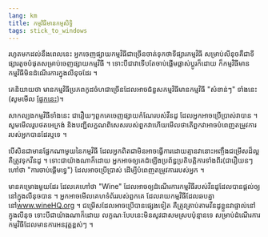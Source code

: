 ```yaml
---
lang: km
title: កម្មវិធី​​មាន​កម្មសិទ្ធិ​
tags: stick_to_windows
---
```


រហូត​មក​ដល់​​​នឹង​ពេល​នេះ​ អ្នក​ចេញ​​ផ្សាយ​កម្មវិធី​​ជា​ច្រើន​ចាត់​ទុក​ថា​ទី​ផ្សារ​​​កម្មវិធី​ ​សម្រាប់​​​លីនុច​ គឺ​ជា​ទី​ផ្សារ​តូច​បំផុត​សម្រាប់​​​ចេញ​​​ផ្សាយ​​កម្មវិធី​ ។ ទោះ​បី​ជា​​វាទើប​តែ​ចាប់ផ្ដើម​ផ្លាស់ប្ដូរ​ក៏​ដោយ ក៏​កម្មវិធី​មាន​កម្មវិធី​មិន​ដំណើរការ​ក្នុង​លីនុច​ដែរ ។

គេ​និយាយ​ថា​  មាន​កម្មវិធីប្រភព​កូដ​ចំហ​ជា​ច្រើន​​ដែល​អាច​ជំនួស​កម្មវិធី​មាន​កម្មវិធី​​ "សំខាន់ៗ​" ​ទាំង​នេះ​ (សូម​មើល <a href="/items/warez">ផ្នែក​នេះ​</a>)។

សាក​ល្បង​កម្មវិធី​ទាំង​នេះ​ ជា​រឿយៗ​​ពួក​គេ​ចេញ​ផ្សាយ​​​កំណែ​របស់​​វីន​ដូ ដែល​អ្នក​អាច​ប្រើ​ប្រាស់​​វា​បាន​ ។  សូម​មើលរូប​ថត​អេក្រង់ និង​បញ្ជី​​​​លក្ខណ​ពិសេស​របស់​ពួកវា​ ហើយ​មើល​ថា​តើ​ពួក​វា​អាច​បំពេញ​តម្រូវ​ការ​របស់​អ្នក​បាន​ដែរ​ឬទេ ។

បើ​សិន​ជា​​មាន​ផ្នែក​ណា​មួយ​នៃ​កម្មវិធី​ ដែល​អ្នក​ពិត​ជា​មិន​អាច​ធ្វើ​ការ​ដោយ​គ្មាន​វានោះ​ អញ្ចឹង​​​ជម្រើស​ដ៏​ល្អ​គឺ​ត្រូវ​​ទុក​​វីន​ដូ ។ ទោះ​ជា​​យ៉ាង​ណា​ក៏​ដោយ​ អ្នក​អាច​ឲ្យ​គេ​ដំឡើង​ប្រព័ន្ធ​ប្រតិបត្តិការទាំង​ពីរ​ (ជារឿយ​នៗ​ហៅ​ថា​ "ការ​ចាប់​ផ្តើម​ទ្វេ") ដែល​អាច​ប្រើ​ប្រាស់ ​ដើម្បី​បំពេញ​​តម្រូវ​​ការ​របស់​អ្នក ។


​មាន​គម្រោង​មួយដែរ​ ​ដែល​គេ​ហៅ​ថា​ "Wine" ដែល​អាច​ឲ្យ​​​ដំណើរ​ការ​​កម្មវិធី​របស់​​វីនដូ ​ដែល​បាន​ផ្តល់​​ឲ្យ​​នៅ​ក្នុង​​​លីនុច​​បាន​ ។ អ្នក​អាច​មើល​គេហ​ទំព័រ​របស់​ពួក​គេ​ ដែល​​រាយ​កម្មវិធី​​ដែល​ឆប​គ្នា នៅ<a href="http://www.winehq.org">www.wineHQ.org</a> ។ ជម្រើស​ដែល​អាច​ប្រើ​បាន​ផ្សេង​ទៀត ​គឺ​ត្រូវត្រាប់​តាម​វីន​ដូ​ខ្លួន​វា​ផ្ទាល់​នៅក្នុង​​លីនុច​ ទោះ​បី​ជា​​យ៉ាង​ណាក៏​ដោយ លក្ខណៈ​បែប​នេះ​មិន​សូវ​ជា​សម​ស្របប៉ុន្មាន​ទេ​ សម្រាប់​​​ដំណើរ​ការ​កម្មវិធី​ដែល​មាន​​​​ការ​អនវុត្ត​​ខ្ពស់ៗ​ ។

